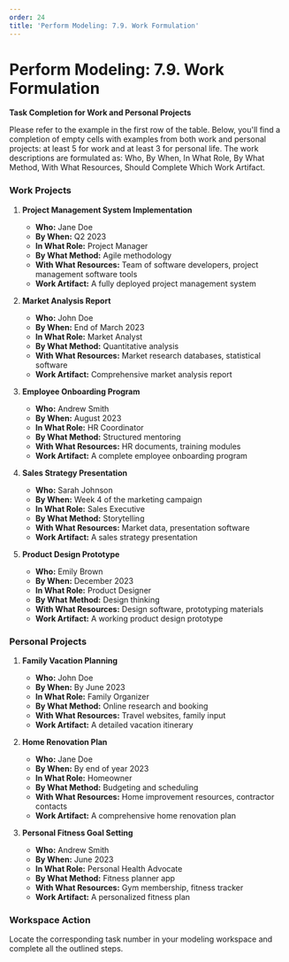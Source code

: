 ```yaml
---
order: 24
title: 'Perform Modeling: 7.9. Work Formulation'
---
```


# Perform Modeling: 7.9. Work Formulation

**Task Completion for Work and Personal Projects**

Please refer to the example in the first row of the table. Below, you'll find a completion of empty cells with examples from both work and personal projects: at least 5 for work and at least 3 for personal life. The work descriptions are formulated as: Who, By When, In What Role, By What Method, With What Resources, Should Complete Which Work Artifact.

### Work Projects

1. **Project Management System Implementation**
   - **Who:** Jane Doe
   - **By When:** Q2 2023
   - **In What Role:** Project Manager
   - **By What Method:** Agile methodology
   - **With What Resources:** Team of software developers, project management software tools
   - **Work Artifact:** A fully deployed project management system

2. **Market Analysis Report**
   - **Who:** John Doe
   - **By When:** End of March 2023
   - **In What Role:** Market Analyst
   - **By What Method:** Quantitative analysis
   - **With What Resources:** Market research databases, statistical software
   - **Work Artifact:** Comprehensive market analysis report

3. **Employee Onboarding Program**
   - **Who:** Andrew Smith
   - **By When:** August 2023
   - **In What Role:** HR Coordinator
   - **By What Method:** Structured mentoring
   - **With What Resources:** HR documents, training modules
   - **Work Artifact:** A complete employee onboarding program

4. **Sales Strategy Presentation**
   - **Who:** Sarah Johnson
   - **By When:** Week 4 of the marketing campaign
   - **In What Role:** Sales Executive
   - **By What Method:** Storytelling
   - **With What Resources:** Market data, presentation software
   - **Work Artifact:** A sales strategy presentation

5. **Product Design Prototype**
   - **Who:** Emily Brown
   - **By When:** December 2023
   - **In What Role:** Product Designer
   - **By What Method:** Design thinking
   - **With What Resources:** Design software, prototyping materials
   - **Work Artifact:** A working product design prototype

### Personal Projects

1. **Family Vacation Planning**
   - **Who:** John Doe
   - **By When:** By June 2023
   - **In What Role:** Family Organizer
   - **By What Method:** Online research and booking
   - **With What Resources:** Travel websites, family input
   - **Work Artifact:** A detailed vacation itinerary

2. **Home Renovation Plan**
   - **Who:** Jane Doe
   - **By When:** By end of year 2023
   - **In What Role:** Homeowner
   - **By What Method:** Budgeting and scheduling
   - **With What Resources:** Home improvement resources, contractor contacts
   - **Work Artifact:** A comprehensive home renovation plan

3. **Personal Fitness Goal Setting**
   - **Who:** Andrew Smith
   - **By When:** June 2023
   - **In What Role:** Personal Health Advocate
   - **By What Method:** Fitness planner app
   - **With What Resources:** Gym membership, fitness tracker
   - **Work Artifact:** A personalized fitness plan

### Workspace Action

Locate the corresponding task number in your modeling workspace and complete all the outlined steps.